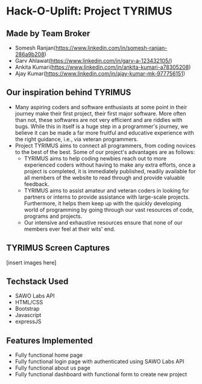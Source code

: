# **Hack-O-Uplift**: Project **TYRIMUS**
## Made by Team Broker
* Somesh Ranjan(https://www.linkedin.com/in/somesh-ranjan-286a9b208)
* Garv Ahlawat(https://www.linkedin.com/in/garv-a-123432105/)
* Ankita Kumari(https://www.linkedin.com/in/ankita-kumari-a78305208)
* Ajay Kumar(https://www.linkedin.com/in/ajay-kumar-mk-977756151)
## Our inspiration behind TYRIMUS
* Many aspiring coders and software enthusiasts at some point in their journey make their first project, their first major software. More often than not, these softwares are not very efficient and are riddles with bugs. While this in itself is a huge step in a programmer's journey, we believe it can be made a far more fruitful and educative experience with the right guidance, i.e., via veteran programmers.
* Project TYRIMUS aims to connect all programmers, from coding novices to the best of the best. Some of our project's advantages are as follows: 
  - TYRIMUS aims to help coding newbies reach out to more experienced coders without having to make any extra efforts, once a project is completed, it is immediately published, readily available for all members of the website to read through and provide valuable feedback.
  - TYRIMUS aims to assist amateur and veteran coders in looking for partners or interns to provide assistance with large-scale projects. Furthermore, it helps them keep up with the quickly developing world of programming by going through our vast resources of code, programs and projects.
  - Our intensive and exhaustive resources ensure that none of our members ever feel at their wits' end.
## TYRIMUS Screen Captures
[insert images here]
## Techstack Used
* SAWO Labs API
* HTML/CSS
* Bootstrap
* Javascript
* expressJS
## Features Implemented 
* Fully functional home page
* Fully functional login page with authenticated using SAWO Labs API
* Fully functional about us page
* Fully functional dashboard with functional form to create new project
